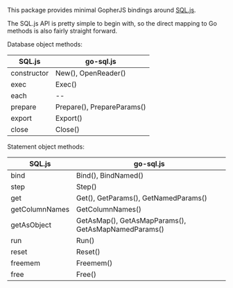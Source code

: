 This package provides minimal GopherJS bindings around [SQL.js](https://github.com/lovasoa/sql.js).

The SQL.js API is pretty simple to begin with, so the direct mapping to Go methods is also fairly straight forward.

Database object methods:

SQL.js      | go-sql.js
------------|-------------------------
constructor | New(), OpenReader()
exec        | Exec()
each        | --
prepare     | Prepare(), PrepareParams()
export      | Export()
close       | Close()

Statement object methods:

SQL.js         | go-sql.js
---------------|-------------------------
bind           | Bind(), BindNamed()
step           | Step()
get            | Get(), GetParams(), GetNamedParams()
getColumnNames | GetColumnNames()
getAsObject    | GetAsMap(), GetAsMapParams(), GetAsMapNamedParams()
run            | Run()
reset          | Reset()
freemem        | Freemem()
free           | Free()
